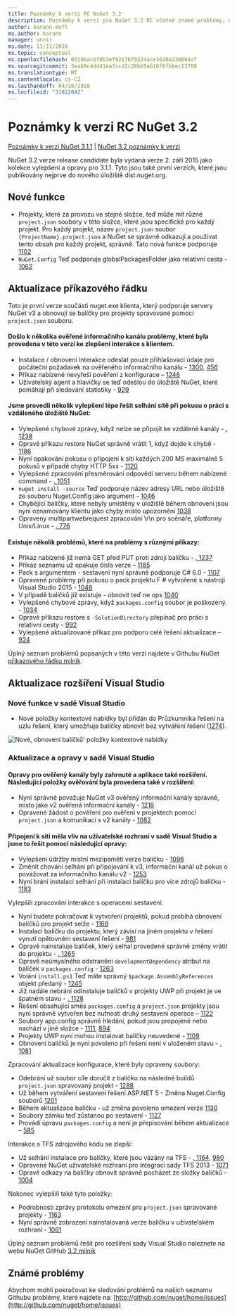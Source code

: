 ```yaml
---
title: Poznámky k verzi RC NuGet 3.2
description: Poznámky k verzi pro NuGet 3.2 RC včetně známé problémy, opravy chyb, přidaných funkcí a chcete.
author: karann-msft
ms.author: karann
manager: unnir
ms.date: 11/11/2016
ms.topic: conceptual
ms.openlocfilehash: 0310bac6fdb3ef92176f9224ace1620a230664af
ms.sourcegitcommit: 3eab9c4dd41ea7ccd2c28bb5ab16f6fbbec13708
ms.translationtype: MT
ms.contentlocale: cs-CZ
ms.lasthandoff: 04/26/2018
ms.locfileid: "31822042"
---
```

# <a name="nuget-32-rc-release-notes"></a>Poznámky k verzi RC NuGet 3.2

[Poznámky k verzi NuGet 3.1.1](../release-notes/nuget-3.1.1.md) | [NuGet 3.2 poznámky k verzi](../release-notes/nuget-3.2.md)

NuGet 3.2 verze release candidate byla vydaná verze 2. září 2015 jako kolekce vylepšení a opravy pro 3.1.1.  Tyto jsou také první verzích, které jsou publikovány nejprve do nového úložiště dist.nuget.org.

## <a name="new-features"></a>Nové funkce

* Projekty, které za provozu ve stejné složce, teď může mít různé `project.json` soubory v této složce, které jsou specifické pro každý projekt.  Pro každý projekt, název `project.json` soubor `{ProjectName}.project.json` a NuGet se správně odkazují a používat tento obsah pro každý projekt, správně.  Tato nová funkce podporuje [1102](https://github.com/NuGet/Home/issues/1102)
* `NuGet.Config` Teď podporuje globalPackagesFolder jako relativní cesta - [1062](https://github.com/NuGet/Home/issues/1062)

## <a name="command-line-updates"></a>Aktualizace příkazového řádku

Toto je první verze součásti nuget.exe klienta, který podporuje servery NuGet v3 a obnovují se balíčky pro projekty spravované pomocí `project.json` souboru.

#### <a name="there-were-a-number-of-authenticated-feed-issues-that-were-addressed-in-this-release-to-improve-interactions-with-the-client"></a>Došlo k několika ověřené informačního kanálu problémy, které byla provedena v této verzi ke zlepšení interakce s klientem.

* Instalace / obnovení interakce odeslat pouze přihlašovací údaje pro počáteční požadavek na ověřeného informačního kanálu - [1300](https://github.com/NuGet/Home/issues/1300), [456](https://github.com/NuGet/Home/issues/456)
* Příkaz nabízené nevyřeší pověření z konfigurace – [1248](https://github.com/NuGet/Home/issues/1248)
* Uživatelský agent a hlavičky se teď odešlou do úložiště NuGet, které pomáhají při sledování statistiky - [929](https://github.com/NuGet/Home/issues/929)

#### <a name="we-made-a-number-of-improvements-to-better-handle-network-failures-while-attempting-to-work-with-a-remote-nuget-repository"></a>Jsme provedli několik vylepšení lépe řešit selhání sítě při pokusu o práci s vzdáleného úložiště NuGet:

* Vylepšené chybové zprávy, když nelze se připojit ke vzdálené kanály - [. 1238](https://github.com/NuGet/Home/issues/1238)
* Opravě příkazu restore NuGet správně vrátit 1, když dojde k chybě - [1186](https://github.com/NuGet/Home/issues/1186)
* Nyní opakování pokusu o připojení k síti každých 200 MS maximálně 5 pokusů v případě chyby HTTP 5xx - [1120](https://github.com/NuGet/Home/issues/1120)
* Vylepšené zpracování přesměrování odpovědí serveru během nabízené command - [. 1051](https://github.com/NuGet/Home/issues/1051)
* `nuget install -source` Teď podporuje název adresy URL nebo úložiště ze souboru Nuget.Config jako argument - [1046](https://github.com/NuGet/Home/issues/1046)
* Chybějící balíčky, které nebyly umístěny v úložiště během obnovení jsou nyní oznamovány klientu jako chyby místo upozornění [1038](https://github.com/NuGet/Home/issues/1038)
* Opraveny multipartwebrequest zpracování \r\n pro scénáře, platformy Unix/Linux - [. 776](https://github.com/NuGet/Home/issues/776)

#### <a name="there-are-a-number-of-fixes-to-issues-with-various-commands"></a>Existuje několik problémů, které na problémy s různými příkazy:

* Příkaz nabízené již nemá GET před PUT proti zdroji balíčku - [. 1237](https://github.com/NuGet/Home/issues/1237)
* Příkaz seznamu už opakuje čísla verze – [1185](https://github.com/NuGet/Home/issues/1185)
* Pack s argumentem - sestavení nyní správně podporuje C# 6.0 - [1107](https://github.com/NuGet/Home/issues/1107)
* Opravené problémy při pokusu o pack projektu F # vytvořené s nástroji Visual Studio 2015 - [1048](https://github.com/NuGet/Home/issues/1048)
* V případě balíčků již existuje - obnovit teď ne ops [1040](https://github.com/NuGet/Home/issues/1040)
* Vylepšené chybové zprávy, když `packages.config` soubor je poškozený. - [1034](https://github.com/NuGet/Home/issues/1034)
* Opravě příkazu restore s `-SolutionDirectory` přepínač pro práci s relativní cesty - [992](https://github.com/NuGet/Home/issues/992)
* Vylepšené aktualizované příkaz pro podporu celé řešení aktualizace – [924](https://github.com/NuGet/Home/issues/924)

Úplný seznam problémů popsaných v této verzi najdete v Githubu NuGet [příkazového řádku milník](https://github.com/nuget/home/issues?utf8=%E2%9C%93&q=is%3Aissue+milestone%3A3.2.0-commandline+is%3Aclosed+-label%3AClosedAs%3ADuplicate).

## <a name="visual-studio-extension-updates"></a>Aktualizace rozšíření Visual Studio

### <a name="new-features-in-visual-studio"></a>Nové funkce v sadě Visual Studio

* Nové položky kontextové nabídky byl přidán do Průzkumníka řešení na uzlu řešení, který umožňuje balíčky obnovit bez vytváření řešení ([1274](https://github.com/NuGet/Home/issues/1274)).

![Nové, obnovení balíčků' položky kontextové nabídky](./media/NuGet-3.2/newContextMenu.png)

### <a name="updates-and-fixes-in-visual-studio"></a>Aktualizace a opravy v sadě Visual Studio

#### <a name="the-fixes-for-authenticated-feeds-were-rolled-up-and-addressed-in-the-extension-as-well--the-following-authentication-items-were-also-addressed-in-the-extension"></a>Opravy pro ověřený kanály byly zahrnuté a aplikace také rozšíření.  Následující položky ověřování byla provedena také v rozšíření:

* Nyní správně považuje NuGet v3 ověřený informační kanály správně, místo jako v2 ověřená informační kanály - [1216](https://github.com/NuGet/Home/issues/1216)
* Opravené žádost o pověření pro ověření v projektech pomocí `project.json` a komunikaci s v2 kanály - [1082](https://github.com/NuGet/Home/issues/1082)

#### <a name="network-connectivity-had-affected-the-user-interface-in-visual-studio-and-we-addressed-this-with-the-following-fixes"></a>Připojení k síti měla vliv na uživatelské rozhraní v sadě Visual Studio a jsme to řešit pomocí následující opravy:

* Vylepšení údržby místní mezipaměti verze balíčku - [1096](https://github.com/NuGet/Home/issues/1096)
* Změnit chování selhání při připojování k v3, informační kanál už pokus o považovat za informačního kanálu v2 - [1253](https://github.com/NuGet/Home/issues/1253)
* Nyní brání instalaci selhání při instalaci balíčku pro více zdrojů balíčku - [1183](https://github.com/NuGet/Home/issues/1183)

Vylepšili zpracování interakce s operacemi sestavení:

* Nyní budete pokračovat k vytvoření projektů, pokud probíhá obnovení balíčků pro projekt selže - [1169](https://github.com/NuGet/Home/issues/1169)
* Instalaci balíčku do projektu, který závisí na jiném projektu v řešení vynutí opětovném sestavení řešení - [981](https://github.com/NuGet/Home/issues/981)
* Opravě nainstaluje balíček, který selhal provedené správně změny vrátit do projektu - [. 1265](https://github.com/NuGet/Home/issues/1265)
* Opravě neúmyslného odstranění `developmentDependency` atribut na balíček v `packages.config`  -  [1263](https://github.com/NuGet/Home/issues/1263)
* Volání `install.ps1` Teď máte správný `$package.AssemblyReferences` objekt předaný - [1245](https://github.com/NuGet/Home/issues/1245)
* Již nadále nebrání odinstaluje balíčků v projekty UWP při projekt je ve špatném stavu - [. 1128](https://github.com/NuGet/Home/issues/1128)
* Řešení obsahující směs `packages.config` a `project.json` projekty jsou nyní správně vytvořen bez nutnosti druhý sestavení operace – [1122](https://github.com/NuGet/Home/issues/1122)
* Soubory app.config správně hledání, pokud jsou propojené nebo nachází v jiné složce - [1111](https://github.com/NuGet/Home/issues/1111), [894](https://github.com/NuGet/Home/issues/894)
* Projekty UWP nyní mohou instalovat balíčky neuvedené - [1109](https://github.com/NuGet/Home/issues/1109)
* Obnovení balíčků je nyní povoleno při řešení není v uloženém stavu - [. 1081](https://github.com/NuGet/Home/issues/1081)


Zpracování aktualizace konfigurace, které byly opraveny soubory:

* Odebrání už soubor cíle doručit z balíčku na následné buildů `project.json` spravovaný projekt - [1288](https://github.com/NuGet/Home/issues/1288)
* Už během vytváření sestavení řešení ASP.NET 5 - Změna Nuget.Config souborů [1201](https://github.com/NuGet/Home/issues/1201)
* Během aktualizace balíčku - už změna povoleno omezení verze [1130](https://github.com/NuGet/Home/issues/1130)
* Soubory zámku teď zůstanou po sestavení - [1127](https://github.com/NuGet/Home/issues/1127)
* Provádí úpravu `packages.config` a není je přepisování během aktualizace – [585](https://github.com/NuGet/Home/issues/585)


Interakce s TFS zdrojového kódu se zlepší:

* Už selhání instalace pro balíčky, které jsou vázány na TFS - [. 1164](https://github.com/NuGet/Home/issues/1164), [980](https://github.com/NuGet/Home/issues/980)
* Opravené NuGet uživatelské rozhraní pro integraci sady TFS 2013 - [1071](https://github.com/NuGet/Home/issues/1071)
* Opravě odkazy na balíčky obnovit správně pocházet ze složky balíčků - [1004](https://github.com/NuGet/Home/issues/1004)

Nakonec vylepšili také tyto položky:

* Podrobnosti zprávy protokolu omezení pro `project.json` spravované projekty - [1163](https://github.com/NuGet/Home/issues/1163)
* Nyní správně zobrazení nainstalovaná verze balíčku v uživatelském rozhraní - [1061](https://github.com/NuGet/Home/issues/1061)


Úplný seznam problémů řešit pro rozšíření sady Visual Studio naleznete na webu NuGet GitHub [3.2 milník](https://github.com/nuget/home/issues?q=is%3Aissue+is%3Aclosed+-label%3AClosedAs%3ADuplicate+milestone%3A3.2)

## <a name="known-issues"></a>Známé problémy

Abychom mohli pokračovat ke sledování problémů na našich seznamu Githubu problémy, které najdete na: [http://github.com/nuget/home/issues](http://github.com/nuget/home/issues)